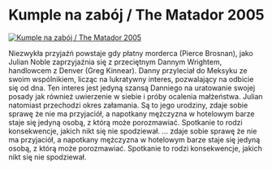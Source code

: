 Kumple na zabój / The Matador 2005 
=============
[![Kumple na zabój / The Matador 2005 ](http://vidos.pl/images/player.gif)](http://vidos.pl/kumple-na-zaboj-the-matador-2005)

 Niezwykła przyjaźń powstaje gdy płatny morderca (Pierce Brosnan), jako Julian Noble zaprzyjaźnia się z przeciętnym Dannym Wrightem, handlowcem z Denver (Greg Kinnear). Danny przyleciał do Meksyku ze swoim wspólnikiem, licząc na lukratywny interes, pozwalający na odbicie się od dna. Ten interes jest jedyną szansą Danniego na uratowanie swojej posady jak również uwierzenie w siebie i próby ocalenia małżeństwa. Julian natomiast przechodzi okres załamania. Są to jego urodziny, zdaje sobie sprawę że nie ma przyjaciół, a napotkany mężczyzna w hotelowym barze staje się jedyną osobą, z którą może porozmawiać. Spotkanie to rodzi konsekwencje, jakich nikt się nie spodziewał.  ... zdaje sobie sprawę że nie ma przyjaciół, a napotkany mężczyzna w hotelowym barze staje się jedyną osobą, z którą może porozmawiać. Spotkanie to rodzi konsekwencje, jakich nikt się nie spodziewał.
